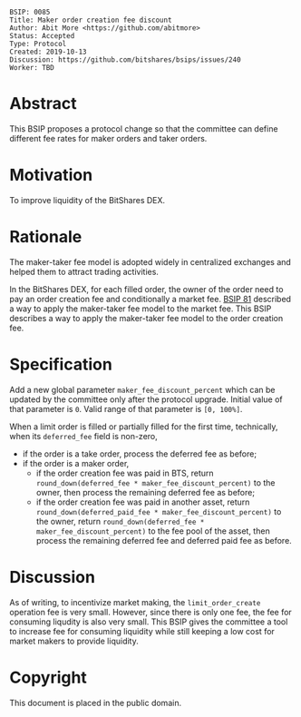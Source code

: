     BSIP: 0085
    Title: Maker order creation fee discount
    Author: Abit More <https://github.com/abitmore>
    Status: Accepted
    Type: Protocol
    Created: 2019-10-13
    Discussion: https://github.com/bitshares/bsips/issues/240
    Worker: TBD

# Abstract

This BSIP proposes a protocol change so that the committee can define
different fee rates for maker orders and taker orders.

# Motivation

To improve liquidity of the BitShares DEX.

# Rationale

The maker-taker fee model is adopted widely in centralized exchanges and
helped them to attract trading activities.

In the BitShares DEX, for each filled order, the owner of the order need to
pay an order creation fee and conditionally a market fee.
[BSIP 81](bsip-0081.md) described
a way to apply the maker-taker fee model to the market fee. This BSIP
describes a way to apply the maker-taker fee model to the order creation fee.

# Specification

Add a new global parameter `maker_fee_discount_percent` which can
be updated by the committee only after the protocol upgrade.
Initial value of that parameter is `0`.
Valid range of that parameter is `[0, 100%]`.

When a limit order is filled or partially filled for the first time,
technically, when its `deferred_fee` field is non-zero,
* if the order is a take order, process the deferred fee as before;
* if the order is a maker order, 
  * if the order creation fee was paid in BTS, return
  `round_down(deferred_fee * maker_fee_discount_percent)` to the owner,
  then process the remaining deferred fee as before;
  * if the order creation fee was paid in another asset, return
  `round_down(deferred_paid_fee * maker_fee_discount_percent)`
  to the owner, return
  `round_down(deferred_fee * maker_fee_discount_percent)` to
  the fee pool of the asset, then process the remaining deferred fee
  and deferred paid fee as before.

# Discussion

As of writing, to incentivize market making, the `limit_order_create`
operation fee is very small. However, since there is only one fee,
the fee for consuming liqudity is also very small.
This BSIP gives the committee a tool to increase fee for consuming
liquidity while still keeping a low cost for market makers to provide
liquidity.

# Copyright
This document is placed in the public domain.
